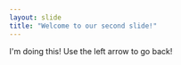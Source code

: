 ```yaml
---
layout: slide
title: "Welcome to our second slide!"
---
```

I'm doing this!
Use the left arrow to go back!
